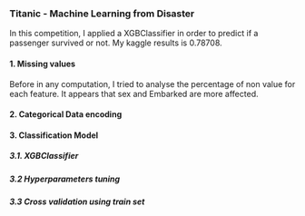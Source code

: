 
### Titanic - Machine Learning from Disaster

In this competition, I applied a XGBClassifier in order to predict if a passenger survived or not. My kaggle results is 0.78708.

#### 1. Missing values
Before in any computation, I tried to analyse the percentage of non value for each feature. It appears that sex and Embarked are more affected. 

#### 2. Categorical Data encoding

#### 3. Classification Model

#####  3.1. XGBClassifier

##### 3.2 Hyperparameters tuning

##### 3.3 Cross validation using train set
